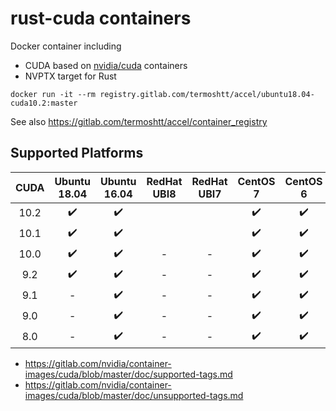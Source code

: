 rust-cuda containers
=====================

Docker container including

- CUDA based on [nvidia/cuda](https://hub.docker.com/r/nvidia/cuda/) containers
- NVPTX target for Rust

```
docker run -it --rm registry.gitlab.com/termoshtt/accel/ubuntu18.04-cuda10.2:master
```

See also https://gitlab.com/termoshtt/accel/container_registry

Supported Platforms
------------------

|CUDA | Ubuntu 18.04 | Ubuntu 16.04 | RedHat UBI8 | RedHat UBI7 | CentOS 7 | CentOS 6 |
|:---:|:------------:|:------------:|:-----------:|:-----------:|:--------:|:--------:|
|10.2 | ✔️            | ✔️            |             |             | ✔️        | ✔️        |
|10.1 | ✔️            | ✔️            |             |             | ✔️        | ✔️        |
|10.0 | ✔️            | ✔️            | -           | -           | ✔️        | ✔️        |
|9.2  | ✔️            | ✔️            | -           | -           | ✔️        | ✔️        |
|9.1  | -            | ✔️            | -           | -           | ✔️        | ✔️        |
|9.0  | -            | ✔️            | -           | -           | ✔️        | ✔️        |
|8.0  | -            | ✔️            | -           | -           | ✔️        | ✔️        |

- https://gitlab.com/nvidia/container-images/cuda/blob/master/doc/supported-tags.md
- https://gitlab.com/nvidia/container-images/cuda/blob/master/doc/unsupported-tags.md
